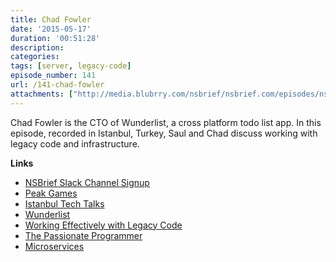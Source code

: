 ```yaml
---
title: Chad Fowler
date: '2015-05-17'
duration: '00:51:28'
description:
categories:
tags: [server, legacy-code]
episode_number: 141
url: /141-chad-fowler
attachments: ["http://media.blubrry.com/nsbrief/nsbrief.com/episodes/nsbrief_141_chad_fowler.m4a"]
---
```


Chad Fowler is the CTO of Wunderlist, a cross platform todo list app. In this episode, recorded in Istanbul, Turkey, Saul and Chad discuss working with legacy code and infrastructure.

**Links**

* [NSBrief Slack Channel Signup](http://slack-nsbrief.herokuapp.com)
* [Peak Games](http://www.peakgames.net)
* [Istanbul Tech Talks](http://istanbultechtalks.com)
* [Wunderlist](https://www.wunderlist.com)
* [Working Effectively with Legacy Code](http://www.amazon.com/Working-Effectively-Legacy-Michael-Feathers/dp/0131177052)
* [The Passionate Programmer](https://pragprog.com/book/cfcar2/the-passionate-programmer)
* [Microservices](http://martinfowler.com/articles/microservices.html)